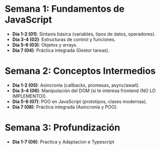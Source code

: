# Semana 1: Fundamentos de JavaScript
- **Día 1-2 (01)**: Sintaxis básica (variables, tipos de datos, operadores).
- **Día 3-4 (02)**: Estructuras de control y funciones.
- **Día 5-6 (03)**: Objetos y arrays.
- **Día 7 (04)**: Práctica integrada (Gestor tareas).

# Semana 2: Conceptos Intermedios
- **Día 1-2 (05)**: Asincronía (callbacks, promesas, async/await).
- **Día 3-4 (06)**: Manipulación del DOM (si te interesa frontend (NO LO IMPLEMENTO)).
- **Día 5-6 (07)**: POO en JavaScript (prototipos, clases modernas).
- **Día 7 (08)**: Práctica integrada (Asincronia y POO).

# Semana 3: Profundización
- **Dia 1-7 (09)**: Practica y Adaptacion e Typescript


